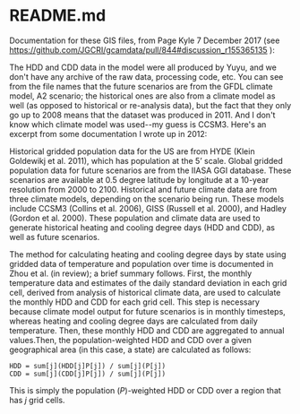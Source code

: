 # README.md

Documentation for these GIS files, from Page Kyle 7 December 2017 (see https://github.com/JGCRI/gcamdata/pull/844#discussion_r155365135 ):

The HDD and CDD data in the model were all produced by Yuyu, and we don't have any archive of the raw data, processing code, etc. You can see from the file names that the future scenarios are from the GFDL climate model, A2 scenario; the historical ones are also from a climate model as well (as opposed to historical or re-analysis data), but the fact that they only go up to 2008 means that the dataset was produced in 2011. And I don't know which climate model was used--my guess is CCSM3. Here's an excerpt from some documentation I wrote up in 2012:

Historical gridded population data for the US are from HYDE (Klein Goldewikj et al. 2011), which has population at the 5’ scale. Global gridded population data for future scenarios are from the IIASA GGI database. These scenarios are available at 0.5 degree latitude by longitude at a 10-year resolution from 2000 to 2100. Historical and future climate data are from three climate models, depending on the scenario being run. These models include CCSM3 (Collins et al. 2006), GISS (Russell et al. 2000), and Hadley (Gordon et al. 2000). These population and climate data are used to generate historical heating and cooling degree days (HDD and CDD), as well as future scenarios.

The method for calculating heating and cooling degree days by state using gridded data of temperature and population over time is documented in Zhou et al. (in review); a brief summary follows. First, the monthly temperature data and estimates of the daily standard deviation in each grid cell, derived from analysis of historical climate data, are used to calculate the monthly HDD and CDD for each grid cell. This step is necessary because climate model output for future scenarios is in monthly timesteps, whereas heating and cooling degree days are calculated from daily temperature. Then, these monthly HDD and CDD are aggregated to annual values.Then, the population-weighted HDD and CDD over a given geographical area (in this case, a state) are calculated as follows:

```
HDD = sum[j](HDD[j]P[j]) / sum[j](P[j])
CDD = sum[j](CDD[j]P[j]) / sum[j](P[j])
```

This is simply the population (_P_)-weighted HDD or CDD over a region that has _j_ grid cells.
